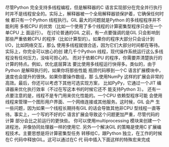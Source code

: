   尽管Python 完全支持多线程编程，但是解释器的C 语言实现部分在完全并行执行
时并不是线程安全的。实际上，解释器被一个全局解释器锁保护着，它确保任何时候
都只有一个Python 线程执行。GIL 最大的问题就是Python 的多线程程序并不能利用
多核CPU 的优势（比如一个使用了多个线程的计算密集型程序只会在一个单CPU 上
面运行）。
  在讨论普通的GIL 之前，有一点要强调的是GIL 只会影响到那些严重依赖CPU
的程序（比如计算型的）。如果你的程序大部分只会设计到I/O，比如网络交互，那么
使用多线程就很合适，因为它们大部分时间都在等待。实际上，你完全可以放心的创
建几千个Python 线程，现代操作系统运行这么多线程没有任何压力，没啥可担心的。
而对于依赖CPU 的程序，你需要弄清楚执行的计算的特点。例如，优化底层算法
要比使用多线程运行快得多。类似的，由于Python 是解释执行的，如果你将那些性能
瓶颈代码移到一个C 语言扩展模块中，速度也会提升的很快。如果你要操作数组，那
么使用NumPy 这样的扩展会非常的高效。最后，你还可以考虑下其他可选实现方案，
比如PyPy，它通过一个JIT 编译器来优化执行效率（不过在写这本书的时候它还不
能支持Python 3）。
  还有一点要注意的是，线程不是专门用来优化性能的。一个CPU 依赖型程序可能
会使用线程来管理一个图形用户界面、一个网络连接或其他服务。这时候，GIL 会产
生一些问题，因为如果一个线程长期持有GIL 的话会导致其他非CPU 型线程一直等
待。事实上，一个写的不好的C 语言扩展会导致这个问题更加严重，尽管代码的计算
部分会比之前运行的更快些。
  你可以使用multiprocessing 模块来创建一个进程池，并像协同处理器一样的使用它.
  另外一个解决GIL 的策略是使用C 扩展编程技术。主要思想是将计算密集型任务
转移给C，跟Python 独立，在工作的时候在C 代码中释放GIL。这可以通过在C 代
码中插入下面这样的特殊宏来完成